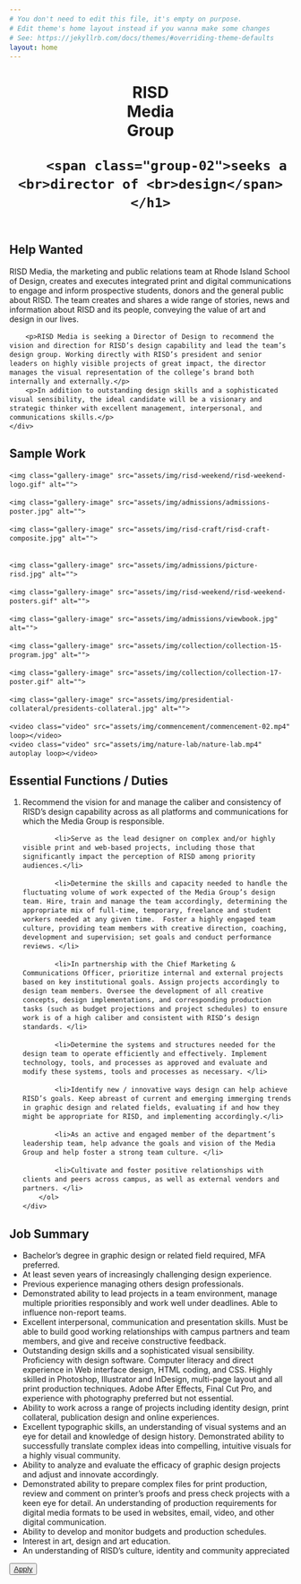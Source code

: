 ```yaml
---
# You don't need to edit this file, it's empty on purpose.
# Edit theme's home layout instead if you wanna make some changes
# See: https://jekyllrb.com/docs/themes/#overriding-theme-defaults
layout: home
---
```

<header class="intro">
	<h1><span class="group-01">RISD <br>Media <br>Group</span> 

		<span class="group-02">seeks a <br>director of <br>design</span></h1>
</header>

<section class="description">
	<h2 class="description__title">Help Wanted</h2>
	<div class="description-text-container">
		<p>RISD Media, the marketing and public relations team at Rhode Island School of Design, creates and executes integrated print and digital communications to engage and inform prospective students, donors and the general public about RISD. The team creates and shares a wide range of stories, news and information about RISD and its people, conveying the value of art and design in our lives.</p>

		<p>RISD Media is seeking a Director of Design to recommend the vision and direction for RISD’s design capability and lead the team’s design group. Working directly with RISD’s president and senior leaders on highly visible projects of great impact, the director manages the visual representation of the college’s brand both internally and externally.</p>
		<p>In addition to outstanding design skills and a sophisticated visual sensibility, the ideal candidate will be a visionary and strategic thinker with excellent management, interpersonal, and communications skills.</p>
	</div>
</section>

<section class="gallery-of-work">
	<h2 class="description__title">Sample Work</h2>
	
	<img class="gallery-image" src="assets/img/risd-weekend/risd-weekend-logo.gif" alt="">

	<img class="gallery-image" src="assets/img/admissions/admissions-poster.jpg" alt="">

	<img class="gallery-image" src="assets/img/risd-craft/risd-craft-composite.jpg" alt="">


	<img class="gallery-image" src="assets/img/admissions/picture-risd.jpg" alt="">

	<img class="gallery-image" src="assets/img/risd-weekend/risd-weekend-posters.gif" alt="">

	<img class="gallery-image" src="assets/img/admissions/viewbook.jpg" alt="">

	<img class="gallery-image" src="assets/img/collection/collection-15-program.jpg" alt="">

	<img class="gallery-image" src="assets/img/collection/collection-17-poster.gif" alt="">

	<img class="gallery-image" src="assets/img/presidential-collateral/presidents-collateral.jpg" alt="">

	<video class="video" src="assets/img/commencement/commencement-02.mp4" loop></video>
	<video class="video" src="assets/img/nature-lab/nature-lab.mp4"  autoplay loop></video>
</section>

<section class="description">
	<h2 class="description__title">Essential Functions / Duties</h2>
	<div class="description-text-container">
		<ol>
			<li>Recommend the vision for and manage the caliber and consistency of RISD’s design capability across as all platforms and communications for which the Media Group is responsible. </li>
	
			<li>Serve as the lead designer on complex and/or highly visible print and web-based projects, including those that significantly impact the perception of RISD among priority audiences.</li>
	
			<li>Determine the skills and capacity needed to handle the fluctuating volume of work expected of the Media Group’s design team. Hire, train and manage the team accordingly, determining the appropriate mix of full-time, temporary, freelance and student workers needed at any given time.  Foster a highly engaged team culture, providing team members with creative direction, coaching, development and supervision; set goals and conduct performance reviews. </li>
	
			<li>In partnership with the Chief Marketing & Communications Officer, prioritize internal and external projects based on key institutional goals. Assign projects accordingly to design team members. Oversee the development of all creative concepts, design implementations, and corresponding production tasks (such as budget projections and project schedules) to ensure work is of a high caliber and consistent with RISD’s design standards. </li>
	
			<li>Determine the systems and structures needed for the design team to operate efficiently and effectively. Implement technology, tools, and processes as approved and evaluate and modify these systems, tools and processes as necessary. </li>
	
			<li>Identify new / innovative ways design can help achieve RISD’s goals. Keep abreast of current and emerging immerging trends in graphic design and related fields, evaluating if and how they might be appropriate for RISD, and implementing accordingly.</li>
	
			<li>As an active and engaged member of the department’s leadership team, help advance the goals and vision of the Media Group and help foster a strong team culture. </li>
	
			<li>Cultivate and foster positive relationships with clients and peers across campus, as well as external vendors and partners. </li>
		</ol>
	</div>
</section>

<section class="description">
	<h2 class="description__title">Job Summary</h2>
	<div class="description-text-container">
		<ul>
			 <li>Bachelor’s degree in graphic design or related field required, MFA preferred.</li>
			 <li>At least seven years of increasingly challenging design experience. </li>
			 <li>Previous experience managing others design professionals.</li> 
			 <li>Demonstrated ability to lead projects in a team environment, manage multiple priorities responsibly and work well under deadlines. Able to influence non-report teams.</li>
			 <li>Excellent interpersonal, communication and presentation skills. Must be able to build good working relationships with campus partners and team members, and give and receive constructive feedback.</li>
			<li> Outstanding design skills and a sophisticated visual sensibility. Proficiency with design software. Computer literacy and direct experience in Web interface design, HTML coding, and CSS. Highly skilled in Photoshop, Illustrator and InDesign, multi-page layout and all print production techniques. Adobe After Effects, Final Cut Pro, and experience with photography preferred but not essential.  </li>
			 <li>Ability to work across a range of projects including identity design, print collateral, publication design and online experiences.  </li>
			 <li>Excellent typographic skills, an understanding of visual systems and an eye for detail and knowledge of design history. Demonstrated ability to successfully translate complex ideas into compelling, intuitive visuals for a highly visual community.</li>
			 <li>Ability to analyze and evaluate the efficacy of graphic design projects and adjust and innovate accordingly. </li>
			 <li>Demonstrated ability to prepare complex files for print production, review and comment on printer’s proofs and press check projects with a keen eye for detail. An understanding of production requirements for digital media formats to be used in websites, email, video, and other digital communication.</li>
	 		<li> Ability to develop and monitor budgets and production schedules.</li>
			 <li>Interest in art, design and art education.</li>
			<li>An understanding of RISD’s culture, identity and community appreciated</li>
		</ul>
	</div>
</section>

<section>
	<button class="apply"><a href="">Apply</a></button>
</section>
